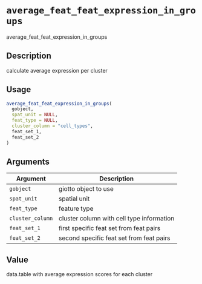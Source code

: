 # `average_feat_feat_expression_in_groups`

average_feat_feat_expression_in_groups


## Description

calculate average expression per cluster


## Usage

```r
average_feat_feat_expression_in_groups(
  gobject,
  spat_unit = NULL,
  feat_type = NULL,
  cluster_column = "cell_types",
  feat_set_1,
  feat_set_2
)
```


## Arguments

Argument      |Description
------------- |----------------
`gobject`     |     giotto object to use
`spat_unit`     |     spatial unit
`feat_type`     |     feature type
`cluster_column`     |     cluster column with cell type information
`feat_set_1`     |     first specific feat set from feat pairs
`feat_set_2`     |     second specific feat set from feat pairs


## Value

data.table with average expression scores for each cluster


